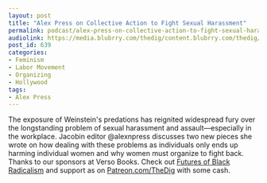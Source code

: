 ```yaml
---
layout: post
title: "Alex Press on Collective Action to Fight Sexual Harassment"
permalink: podcast/alex-press-on-collective-action-to-fight-sexual-harassment/
audiolink: https://media.blubrry.com/thedig/content.blubrry.com/thedig/The_Dig_-_EP_61_-_Press.mp3
post_id: 639
categories: 
- Feminism
- Labor Movement
- Organizing
- Hollywood
tags: 
- Alex Press
---
```


The exposure of Weinstein's predations has reignited widespread fury  over the longstanding problem of sexual harassment and  assault—especially in the workplace. Jacobin editor @alexnpress  discusses two new pieces she wrote on how dealing with these problems as individuals only ends up harming individual women and why women must  organize to fight back. Thanks to our sponsors at Verso Books. Check out [Futures of Black Radicalism](https://www.versobooks.com/books/2438-futures-of-black-radicalism) and support as on [Patreon.com/TheDig](http://www.patreon.com/TheDig)  with some cash.
